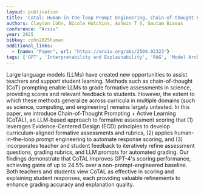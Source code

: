 ```yaml
---
layout: publication
title: 'Cotal: Human-in-the-loop Prompt Engineering, Chain-of-thought Reasoning, And Active Learning For Generalizable Formative Assessment Scoring'
authors: Clayton Cohn, Nicole Hutchins, Ashwin T S, Gautam Biswas
conference: "Arxiv"
year: 2025
bibkey: cohn2025human
additional_links:
  - {name: "Paper", url: "https://arxiv.org/abs/2504.02323"}
tags: ['GPT', 'Interpretability and Explainability', 'RAG', 'Model Architecture', 'Reinforcement Learning', 'Prompting']
---
```

Large language models (LLMs) have created new opportunities to assist
teachers and support student learning. Methods such as chain-of-thought (CoT)
prompting enable LLMs to grade formative assessments in science, providing
scores and relevant feedback to students. However, the extent to which these
methods generalize across curricula in multiple domains (such as science,
computing, and engineering) remains largely untested. In this paper, we
introduce Chain-of-Thought Prompting + Active Learning (CoTAL), an LLM-based
approach to formative assessment scoring that (1) leverages Evidence-Centered
Design (ECD) principles to develop curriculum-aligned formative assessments and
rubrics, (2) applies human-in-the-loop prompt engineering to automate response
scoring, and (3) incorporates teacher and student feedback to iteratively
refine assessment questions, grading rubrics, and LLM prompts for automated
grading. Our findings demonstrate that CoTAL improves GPT-4's scoring
performance, achieving gains of up to 24.5% over a non-prompt-engineered
baseline. Both teachers and students view CoTAL as effective in scoring and
explaining student responses, each providing valuable refinements to enhance
grading accuracy and explanation quality.

